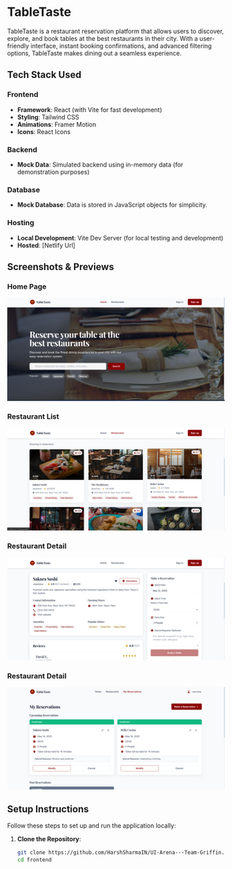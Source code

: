 # TableTaste

TableTaste is a restaurant reservation platform that allows users to discover, explore, and book tables at the best restaurants in their city. With a user-friendly interface, instant booking confirmations, and advanced filtering options, TableTaste makes dining out a seamless experience.

## Tech Stack Used

### Frontend
- **Framework**: React (with Vite for fast development)
- **Styling**: Tailwind CSS
- **Animations**: Framer Motion
- **Icons**: React Icons

### Backend
- **Mock Data**: Simulated backend using in-memory data (for demonstration purposes)

### Database
- **Mock Database**: Data is stored in JavaScript objects for simplicity.

### Hosting
- **Local Development**: Vite Dev Server (for local testing and development)
- **Hosted**: [Netlify Url]

## Screenshots & Previews

### Home Page
![Home Page](./public/HomePage.png)

### Restaurant List
![Restaurant List](./public/RestaurantPage.png)

### Restaurant Detail
![Restaurant Detail](./public/BookingPage.png)

### Restaurant Detail
![Booking Detail](./public/ReservationsPage.png)

## Setup Instructions

Follow these steps to set up and run the application locally:

1. **Clone the Repository**:
   ```bash
   git clone https://github.com/HarshSharmaIN/UI-Arena---Team-Griffin.git
   cd frontend
